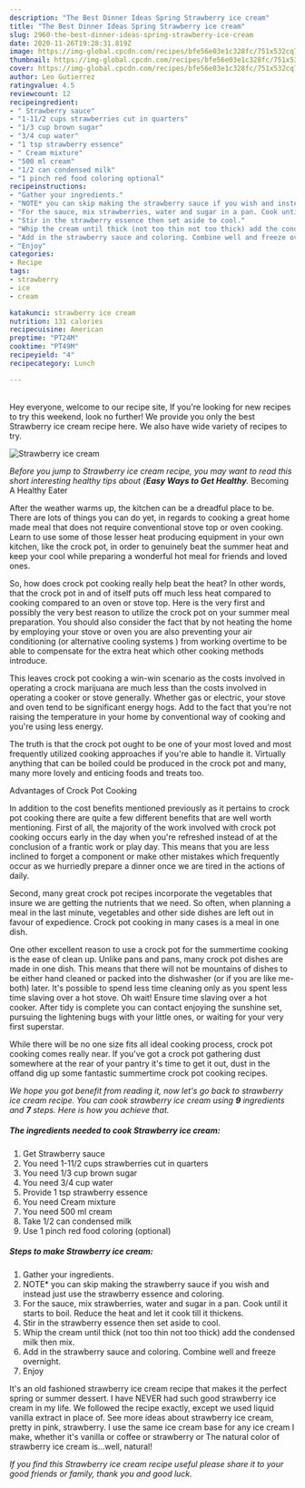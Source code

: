 ```yaml
---
description: "The Best Dinner Ideas Spring Strawberry ice cream"
title: "The Best Dinner Ideas Spring Strawberry ice cream"
slug: 2960-the-best-dinner-ideas-spring-strawberry-ice-cream
date: 2020-11-26T19:28:31.819Z
image: https://img-global.cpcdn.com/recipes/bfe56e03e1c328fc/751x532cq70/strawberry-ice-cream-recipe-main-photo.jpg
thumbnail: https://img-global.cpcdn.com/recipes/bfe56e03e1c328fc/751x532cq70/strawberry-ice-cream-recipe-main-photo.jpg
cover: https://img-global.cpcdn.com/recipes/bfe56e03e1c328fc/751x532cq70/strawberry-ice-cream-recipe-main-photo.jpg
author: Leo Gutierrez
ratingvalue: 4.5
reviewcount: 12
recipeingredient:
- " Strawberry sauce"
- "1-11/2 cups strawberries cut in quarters"
- "1/3 cup brown sugar"
- "3/4 cup water"
- "1 tsp strawberry essence"
- " Cream mixture"
- "500 ml cream"
- "1/2 can condensed milk"
- "1 pinch red food coloring optional"
recipeinstructions:
- "Gather your ingredients."
- "NOTE* you can skip making the strawberry sauce if you wish and instead just use the strawberry essence and coloring."
- "For the sauce, mix strawberries, water and sugar in a pan. Cook until it starts to boil. Reduce the heat and let it cook till it thickens."
- "Stir in the strawberry essence then set aside to cool."
- "Whip the cream until thick (not too thin not too thick) add the condensed milk then mix."
- "Add in the strawberry sauce and coloring. Combine well and freeze overnight."
- "Enjoy"
categories:
- Recipe
tags:
- strawberry
- ice
- cream

katakunci: strawberry ice cream 
nutrition: 131 calories
recipecuisine: American
preptime: "PT24M"
cooktime: "PT49M"
recipeyield: "4"
recipecategory: Lunch

---
```

<br>
Hey everyone, welcome to our recipe site, If you're looking for new recipes to try this weekend, look no further! We provide you only the best Strawberry ice cream recipe here. We also have wide variety of recipes to try.
<br>


![Strawberry ice cream](https://img-global.cpcdn.com/recipes/bfe56e03e1c328fc/751x532cq70/strawberry-ice-cream-recipe-main-photo.jpg)

<i>Before you jump to Strawberry ice cream recipe, you may want to read this short interesting healthy tips about {<strong>Easy Ways to Get Healthy</strong>.</i>
Becoming A Healthy Eater


After the weather warms up, the kitchen can be a dreadful place to be. There are lots of things you can do yet, in regards to cooking a great home made meal that does not require conventional stove top or oven cooking. Learn to use some of those lesser heat producing equipment in your own kitchen, like the crock pot, in order to genuinely beat the summer heat and keep your cool while preparing a wonderful hot meal for friends and loved ones.

So, how does crock pot cooking really help beat the heat? In other words, that the crock pot in and of itself puts off much less heat compared to cooking compared to an oven or stove top. Here is the very first and possibly the very best reason to utilize the crock pot on your summer meal preparation. You should also consider the fact that by not heating the home by employing your stove or oven you are also preventing your air conditioning (or alternative cooling systems ) from working overtime to be able to compensate for the extra heat which other cooking methods introduce.

This leaves crock pot cooking a win-win scenario as the costs involved in operating a crock marijuana are much less than the costs involved in operating a cooker or stove generally. Whether gas or electric, your stove and oven tend to be significant energy hogs. Add to the fact that you're not raising the temperature in your home by conventional way of cooking and you're using less energy.

 The truth is that the crock pot ought to be one of your most loved and most frequently utilized cooking approaches if you're able to handle it.  Virtually anything that can be boiled could be produced in the crock pot and many, many more lovely and enticing foods and treats too.

Advantages of Crock Pot Cooking

In addition to the cost benefits mentioned previously as it pertains to crock pot cooking there are quite a few different benefits that are well worth mentioning. First of all, the majority of the work involved with crock pot cooking occurs early in the day when you're refreshed instead of at the conclusion of a frantic work or play day. This means that you are less inclined to forget a component or make other mistakes which frequently occur as we hurriedly prepare a dinner once we are tired in the actions of daily.

Second, many great crock pot recipes incorporate the vegetables that insure we are getting the nutrients that we need. So often, when planning a meal in the last minute, vegetables and other side dishes are left out in favour of expedience. Crock pot cooking in many cases is a meal in one dish.

One other excellent reason to use a crock pot for the summertime cooking is the ease of clean up.  Unlike pans and pans, many crock pot dishes are made in one dish. This means that there will not be mountains of dishes to be either hand cleaned or packed into the dishwasher (or if you are like me-both) later. It's possible to spend less time cleaning only as you spent less time slaving over a hot stove. Oh wait! Ensure time slaving over a hot cooker. After tidy is complete you can contact enjoying the sunshine set, pursuing the lightening bugs with your little ones, or waiting for your very first superstar.

While there will be no one size fits all ideal cooking process, crock pot cooking comes really near. If you've got a crock pot gathering dust somewhere at the rear of your pantry it's time to get it out, dust in the offand dig up some fantastic summertime crock pot cooking recipes.


<i>We hope you got benefit from reading it, now let's go back to strawberry ice cream recipe. You can cook strawberry ice cream using <strong>9</strong> ingredients and <strong>7</strong> steps. Here is how you achieve that.
</i>

##### The ingredients needed to cook Strawberry ice cream:

1. Get  Strawberry sauce
1. You need 1-11/2 cups strawberries cut in quarters
1. You need 1/3 cup brown sugar
1. You need 3/4 cup water
1. Provide 1 tsp strawberry essence
1. You need  Cream mixture
1. You need 500 ml cream
1. Take 1/2 can condensed milk
1. Use 1 pinch red food coloring (optional)


##### Steps to make Strawberry ice cream:

1. Gather your ingredients.
1. NOTE* you can skip making the strawberry sauce if you wish and instead just use the strawberry essence and coloring.
1. For the sauce, mix strawberries, water and sugar in a pan. Cook until it starts to boil. Reduce the heat and let it cook till it thickens.
1. Stir in the strawberry essence then set aside to cool.
1. Whip the cream until thick (not too thin not too thick) add the condensed milk then mix.
1. Add in the strawberry sauce and coloring. Combine well and freeze overnight.
1. Enjoy


It&#39;s an old fashioned strawberry ice cream recipe that makes it the perfect spring or summer dessert. I have NEVER had such good strawberry ice cream in my life. We followed the recipe exactly, except we used liquid vanilla extract in place of. See more ideas about strawberry ice cream, pretty in pink, strawberry. I use the same ice cream base for any ice cream I make, whether it&#39;s vanilla or coffee or strawberry or The natural color of strawberry ice cream is…well, natural! 

<i>If you find this Strawberry ice cream recipe useful please share it to your good friends or family, thank you and good luck.</i>
